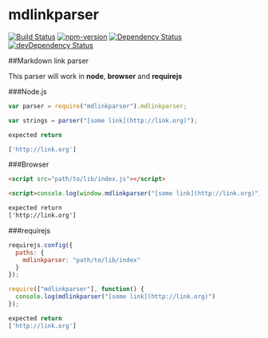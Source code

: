 mdlinkparser
============

[![Build Status](https://travis-ci.org/alicoding/mdlinkparser.svg?branch=master)](https://travis-ci.org/alicoding/mdlinkparser) [![npm-version](http://img.shields.io/npm/v/mdlinkparser.svg)](https://www.npmjs.org/package/mdlinkparser) [![Dependency Status](https://david-dm.org/alicoding/mdlinkparser.svg?theme=shields.io)](https://david-dm.org/alicoding/mdlinkparser) [![devDependency Status](https://david-dm.org/alicoding/mdlinkparser/dev-status.svg?theme=shields.io)](https://david-dm.org/alicoding/mdlinkparser#info=devDependencies)

##Markdown link parser

This parser will work in **node**, **browser** and **requirejs**

###Node.js

``` javascript
var parser = require("mdlinkparser").mdlinkparser;

var strings = parser("[some link](http://link.org)");

expected return

['http://link.org']
```

###Browser

``` html
<script src="path/to/lib/index.js"></script>

<script>console.log(window.mdlinkparser("[some link](http://link.org)"))</script>

expected return
['http://link.org']
```

###requirejs

``` javascript
requirejs.config({
  paths: {
    mdlinkparser: "path/to/lib/index"
  }
});

require(["mdlinkparser"], function() {
  console.log(mdlinkparser("[some link](http://link.org)")
});

expected return
['http://link.org']
```
